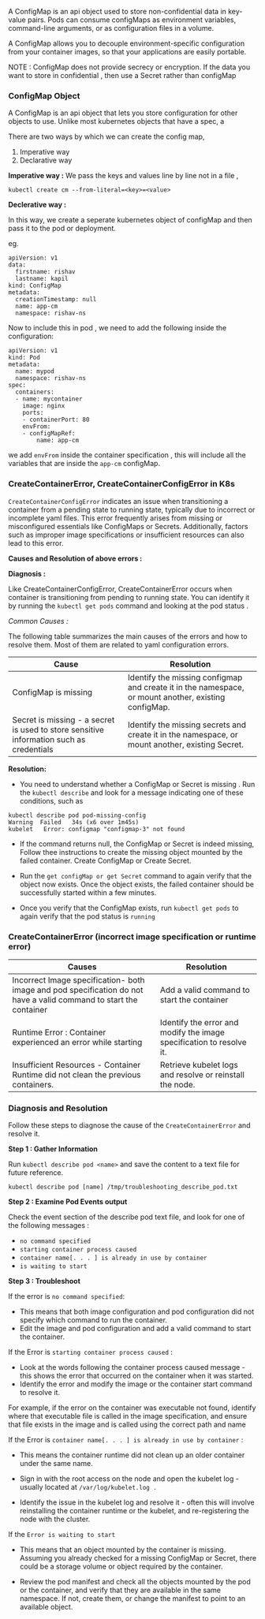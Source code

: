 

A ConfigMap is an api object used to store non-confidential data in key-value pairs. Pods can consume configMaps as environment variables, command-line arguments, or as configuration files in a volume. 

A ConfigMap allows you to decouple environment-specific configuration from your container images, so that your applications are easily portable. 


NOTE : ConfigMap does not provide secrecy or encryption. If the data you want to store in confidential , then use a Secret rather than configMap



### ConfigMap Object 

A ConfigMap is an api object that lets you store configuration for other objects to use. Unlike most kubernetes objects that have a spec, a 



There are two ways by which we can create the config map, 

1. Imperative way 
2. Declarative way 


**Imperative way :** We pass the keys and values line by line not in a file ,


```
kubectl create cm --from-literal=<key>=<value>
```



**Declerative way :** 

In this way, we create a seperate kubernetes object of configMap and then pass it to the pod or deployment. 

eg. 

```
apiVersion: v1
data:
  firstname: rishav
  lastname: kapil
kind: ConfigMap
metadata:
  creationTimestamp: null
  name: app-cm
  namespace: rishav-ns

```

Now to include this in pod , we need to add the following inside the configuration: 


```
apiVersion: v1
kind: Pod
metadata:
  name: mypod
  namespace: rishav-ns
spec:
  containers:
  - name: mycontainer
    image: nginx
    ports:
    - containerPort: 80
    envFrom:
    - configMapRef:
        name: app-cm

```



we add `envFrom` inside the container specification , this will include all the variables that are inside the `app-cm` configMap. 

### CreateContainerError, CreateContainerConfigError in K8s

`CreateContainerConfigError` indicates an issue when transitioning a container from a pending state to running state, typically due to incorrect or incomplete yaml files. This error frequently arises from missing or misconfigured essentials like ConfigMaps or Secrets. Additionally, factors such as improper image specifications or insufficient resources can also lead to this error. 


**Causes and Resolution of above errors :** 

**Diagnosis :** 

Like CreateContainerConfigError, CreateContainerError occurs when container is transitioning from pending to running state. You can identify it by running the `kubectl get pods` command and looking at the pod status . 

*Common Causes :* 

The following table summarizes the main causes of the errors and how to resolve them. Most of them are related to yaml configuration errors. 


| Cause                                                                                   | Resolution                                                                                           |
| --------------------------------------------------------------------------------------- | ---------------------------------------------------------------------------------------------------- |
| ConfigMap is missing                                                                    | Identify the missing configmap and create it in the namespace, or mount another, existing configMap. |
| Secret is missing - a secret is used to store sensitive information such as credentials | Identify the missing secrets and create it in the namespace, or mount another, existing Secret.      |


**Resolution:** 
* You need to understand whether a ConfigMap or Secret is missing . Run the `kubectl describe` and look for a message indicating one of these conditions, such as 

```
kubectl describe pod pod-missing-config
Warning  Failed   34s (x6 over 1m45s)    
kubelet   Error: configmap "configmap-3" not found
```

*  If the command returns null, the ConfigMap or Secret is indeed missing, Follow thee instructions to create the missing object mounted by the failed container.  Create ConfigMap or Create Secret. 

* Run the `get configMap or get Secret` command to again verify that the object now exists. Once the object exists, the failed container should be successfully started within a few minutes. 
* Once you verify that the ConfigMap exists, run `kubectl get pods` to again verify that the pod status is `running`


### CreateContainerError (incorrect image specification or runtime error) 




| Causes                                                                                                             | Resolution                                                           |
| ------------------------------------------------------------------------------------------------------------------ | -------------------------------------------------------------------- |
| Incorrect Image specification- both image and pod specification do not have a valid command to start the container | Add a valid command to start the container                           |
| Runtime Error : Container experienced an error while starting                                                      | Identify the error and modify the image specification to resolve it. |
| Insufficient Resources - Container Runtime did not clean the previous containers.                                  | Retrieve kubelet logs and resolve or reinstall the node.             |


### Diagnosis and Resolution

Follow these steps to diagnose the cause of the `CreateContainerError` and resolve it.


**Step 1 : Gather Information**

Run `kubectl describe pod <name>` and save the content to a text file for future reference. 


```
kubectl describe pod [name] /tmp/troubleshooting_describe_pod.txt
```

**Step 2 : Examine Pod Events output**

Check the event section of the describe pod text file, and look for one of the following messages : 


- `no command specified `
- `starting container process caused`
- `container name[. . . ] is already in use by container`
- `is waiting to start`

**Step 3 : Troubleshoot**

If the error is `no command specified`: 

- This means that both image configuration and pod configuration did not specify which command to run the container. 
- Edit the image and pod configuration and add a valid command to start the container. 


If the Error is `starting container process caused` : 

- Look at the words following the container process caused message - this shows the error that occurred on the container when it was started. 
- Identify the error and modify the image or the container start command to resolve it. 

For example, if the error on the container was executable not found, identify where that executable file is called in the image specification, and ensure that file exists in the image and  is called using the correct path and name

If the Error is `container name[. . . ] is already in use by container` : 

- This means the container runtime did not clean up an older container under the same name. 
- Sign in with the root access on the node and open the kubelet log - usually located at `/var/log/kubelet.log .`

- Identify the issue in the kubelet log and resolve it - often this will involve reinstalling the container runtime or the kubelet, and re-registering the node with the cluster. 



If the `Error is waiting to start` 

- This means that an object mounted by the container is missing. Assuming you already checked for a  missing ConfigMap or Secret, there could be a storage volume or object required by the container. 

- Review the pod manifest and check all the objects mounted by the pod or the container, and verify that they are available in the same namespace. If not, create them, or change the manifest to point to an available object. 


